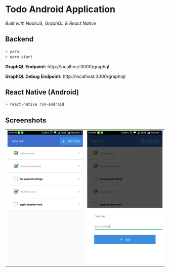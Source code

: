 # Todo Android Application
_Built with NodeJS, GraphQL & React Native_

## Backend
```bash
> yarn
> yarn start
```

__GraphQL Endpoint:__ http://localhost:3000/graphql

__GraphQL Debug Endpoint:__ http://localhost:3000/graphiql

## React Native (Android)

```bash
> react-native run-android
```

## Screenshots




|               |               |
| ------------- |:-------------:|
| ![One](https://github.com/l3lackcurtains/GraphQL-ReactNative-TodoApp/raw/master/screenshots/1.png)| ![alt text](https://github.com/l3lackcurtains/GraphQL-ReactNative-TodoApp/raw/master/screenshots/2.png)|
